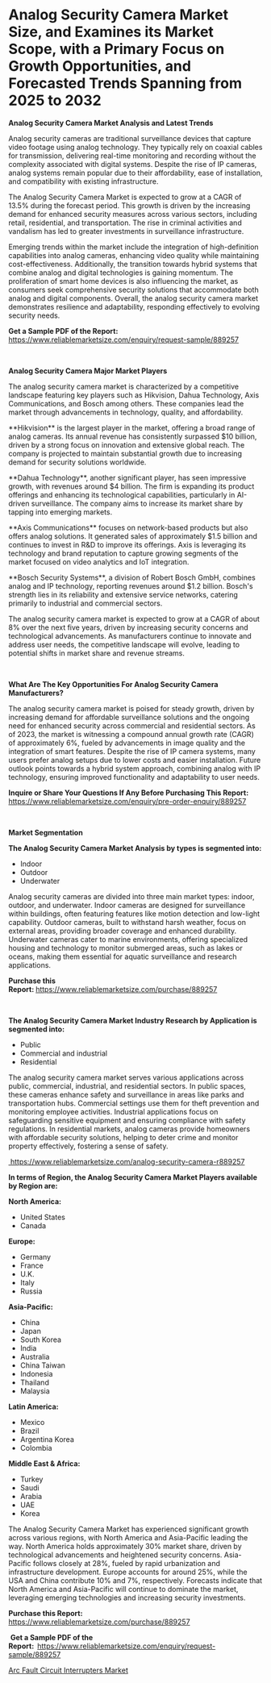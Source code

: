 <p><h1>Analog Security Camera Market Size, and Examines its Market Scope, with a Primary Focus on Growth Opportunities, and Forecasted Trends Spanning from 2025 to 2032</h1></p><p><strong>Analog Security Camera Market Analysis and Latest Trends</strong></p>
<p><p>Analog security cameras are traditional surveillance devices that capture video footage using analog technology. They typically rely on coaxial cables for transmission, delivering real-time monitoring and recording without the complexity associated with digital systems. Despite the rise of IP cameras, analog systems remain popular due to their affordability, ease of installation, and compatibility with existing infrastructure.</p><p>The Analog Security Camera Market is expected to grow at a CAGR of 13.5% during the forecast period. This growth is driven by the increasing demand for enhanced security measures across various sectors, including retail, residential, and transportation. The rise in criminal activities and vandalism has led to greater investments in surveillance infrastructure.</p><p>Emerging trends within the market include the integration of high-definition capabilities into analog cameras, enhancing video quality while maintaining cost-effectiveness. Additionally, the transition towards hybrid systems that combine analog and digital technologies is gaining momentum. The proliferation of smart home devices is also influencing the market, as consumers seek comprehensive security solutions that accommodate both analog and digital components. Overall, the analog security camera market demonstrates resilience and adaptability, responding effectively to evolving security needs.</p></p>
<p><strong>Get a Sample PDF of the Report:&nbsp;</strong> <a href="https://www.reliablemarketsize.com/enquiry/request-sample/889257?utm_campaign=2773&utm_medium=2&utm_source=Github&utm_content=ia&utm_term=06042025&utm_id=analog-security-camera">https://www.reliablemarketsize.com/enquiry/request-sample/889257</a></p>
<p>&nbsp;</p>
<p><strong>Analog Security Camera Major Market Players</strong></p>
<p><p>The analog security camera market is characterized by a competitive landscape featuring key players such as Hikvision, Dahua Technology, Axis Communications, and Bosch among others. These companies lead the market through advancements in technology, quality, and affordability.</p><p>**Hikvision** is the largest player in the market, offering a broad range of analog cameras. Its annual revenue has consistently surpassed $10 billion, driven by a strong focus on innovation and extensive global reach. The company is projected to maintain substantial growth due to increasing demand for security solutions worldwide.</p><p>**Dahua Technology**, another significant player, has seen impressive growth, with revenues around $4 billion. The firm is expanding its product offerings and enhancing its technological capabilities, particularly in AI-driven surveillance. The company aims to increase its market share by tapping into emerging markets.</p><p>**Axis Communications** focuses on network-based products but also offers analog solutions. It generated sales of approximately $1.5 billion and continues to invest in R&D to improve its offerings. Axis is leveraging its technology and brand reputation to capture growing segments of the market focused on video analytics and IoT integration.</p><p>**Bosch Security Systems**, a division of Robert Bosch GmbH, combines analog and IP technology, reporting revenues around $1.2 billion. Bosch's strength lies in its reliability and extensive service networks, catering primarily to industrial and commercial sectors.</p><p>The analog security camera market is expected to grow at a CAGR of about 8% over the next five years, driven by increasing security concerns and technological advancements. As manufacturers continue to innovate and address user needs, the competitive landscape will evolve, leading to potential shifts in market share and revenue streams.</p></p>
<p>&nbsp;</p>
<p><strong>What Are The Key Opportunities For Analog Security Camera Manufacturers?</strong></p>
<p><p>The analog security camera market is poised for steady growth, driven by increasing demand for affordable surveillance solutions and the ongoing need for enhanced security across commercial and residential sectors. As of 2023, the market is witnessing a compound annual growth rate (CAGR) of approximately 6%, fueled by advancements in image quality and the integration of smart features. Despite the rise of IP camera systems, many users prefer analog setups due to lower costs and easier installation. Future outlook points towards a hybrid system approach, combining analog with IP technology, ensuring improved functionality and adaptability to user needs.</p></p>
<p><strong>Inquire or Share Your Questions If Any Before Purchasing This Report:</strong> <a href="https://www.reliablemarketsize.com/enquiry/pre-order-enquiry/889257?utm_campaign=2773&utm_medium=2&utm_source=Github&utm_content=ia&utm_term=06042025&utm_id=analog-security-camera">https://www.reliablemarketsize.com/enquiry/pre-order-enquiry/889257</a></p>
<p>&nbsp;</p>
<p><strong>Market Segmentation</strong></p>
<p><strong>The Analog Security Camera Market Analysis by types is segmented into:</strong></p>
<p><ul><li>Indoor</li><li>Outdoor</li><li>Underwater</li></ul></p>
<p><p>Analog security cameras are divided into three main market types: indoor, outdoor, and underwater. Indoor cameras are designed for surveillance within buildings, often featuring features like motion detection and low-light capability. Outdoor cameras, built to withstand harsh weather, focus on external areas, providing broader coverage and enhanced durability. Underwater cameras cater to marine environments, offering specialized housing and technology to monitor submerged areas, such as lakes or oceans, making them essential for aquatic surveillance and research applications.</p></p>
<p><strong>Purchase this Report:&nbsp;</strong><a href="https://www.reliablemarketsize.com/purchase/889257?utm_campaign=2773&utm_medium=2&utm_source=Github&utm_content=ia&utm_term=06042025&utm_id=analog-security-camera">https://www.reliablemarketsize.com/purchase/889257</a></p>
<p>&nbsp;</p>
<p><strong>The Analog Security Camera Market Industry Research by Application is segmented into:</strong></p>
<p><ul><li>Public</li><li>Commercial and industrial</li><li>Residential</li></ul></p>
<p><p>The analog security camera market serves various applications across public, commercial, industrial, and residential sectors. In public spaces, these cameras enhance safety and surveillance in areas like parks and transportation hubs. Commercial settings use them for theft prevention and monitoring employee activities. Industrial applications focus on safeguarding sensitive equipment and ensuring compliance with safety regulations. In residential markets, analog cameras provide homeowners with affordable security solutions, helping to deter crime and monitor property effectively, fostering a sense of safety.</p></p>
<p><a href="https://www.reliablemarketsize.com/analog-security-camera-r889257?utm_campaign=2773&utm_medium=2&utm_source=Github&utm_content=ia&utm_term=06042025&utm_id=analog-security-camera">&nbsp;https://www.reliablemarketsize.com/analog-security-camera-r889257</a></p>
<p><strong>In terms of Region, the Analog Security Camera Market Players available by Region are:</strong></p>
<p>
    <p> <strong> North America: </strong>
        <ul>
            <li>United States</li>
            <li>Canada</li>
        </ul>
        </p> 
    <p> <strong> Europe: </strong>
        <ul>
            <li>Germany</li>
            <li>France</li>
            <li>U.K.</li>
            <li>Italy</li>
            <li>Russia</li>
        </ul>
        </p> 
    <p> <strong> Asia-Pacific: </strong>
        <ul>
            <li>China</li>
            <li>Japan</li>
            <li>South Korea</li>
            <li>India</li>
            <li>Australia</li>
            <li>China Taiwan</li>
            <li>Indonesia</li>
            <li>Thailand</li>
            <li>Malaysia</li>
        </ul>
        </p> 
    <p> <strong> Latin America: </strong>
        <ul>
            <li>Mexico</li>
            <li>Brazil</li>
            <li>Argentina Korea</li>
            <li>Colombia</li>
        </ul>
        </p> 
    <p> <strong> Middle East & Africa: </strong>
        <ul>
            <li>Turkey</li>
            <li>Saudi</li>
            <li>Arabia</li>
            <li>UAE</li>
            <li>Korea</li>
        </ul>
    </p>
    </p>
<p><p>The Analog Security Camera Market has experienced significant growth across various regions, with North America and Asia-Pacific leading the way. North America holds approximately 30% market share, driven by technological advancements and heightened security concerns. Asia-Pacific follows closely at 28%, fueled by rapid urbanization and infrastructure development. Europe accounts for around 25%, while the USA and China contribute 10% and 7%, respectively. Forecasts indicate that North America and Asia-Pacific will continue to dominate the market, leveraging emerging technologies and increasing security investments.</p></p>
<p><strong>Purchase this Report: </strong><a href="https://www.reliablemarketsize.com/purchase/889257?utm_campaign=2773&utm_medium=2&utm_source=Github&utm_content=ia&utm_term=06042025&utm_id=analog-security-camera">https://www.reliablemarketsize.com/purchase/889257</a></p>
<p>&nbsp;<strong>Get a Sample PDF of the Report:&nbsp;&nbsp;</strong><a href="https://www.reliablemarketsize.com/enquiry/request-sample/889257?utm_campaign=2773&utm_medium=2&utm_source=Github&utm_content=ia&utm_term=06042025&utm_id=analog-security-camera">https://www.reliablemarketsize.com/enquiry/request-sample/889257</a></p>
<p><strong></strong></p>
<p><p><a href="https://github.com/abantolemox08/Market-Research-Report-List-1/blob/main/arc-fault-circuit-interrupters-market.md?utm_campaign=2773&utm_medium=2&utm_source=Github&utm_content=ia&utm_term=06042025&utm_id=analog-security-camera">Arc Fault Circuit Interrupters Market</a></p></p>